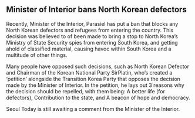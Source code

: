 ## Minister of Interior bans North Korean defectors

Recently, Minister of the Interior, Parasiel has put a ban that blocks any North Korean defectors and refugees from entering the country. This decision was believed to of been made to bring a stop to North Korea’s Ministry of State Security spies from entering South Korea, and getting ahold of classified material, causing havoc within South Korea and a multitude of other things.

Many people have opposed such decisions, such as North Korean Defector and Chairman of the Korean National Party SirPlatin, who’s created a ‘petition’ alongside the Transition Korea Party that opposes the decision made by the Minister of Interior. In the petition, he lays out 3 reasons why the decision should be repelled, with them being: A better life (for defectors), Contribution to the state, and A beacon of hope and democracy. 

Seoul Today is still awaiting a comment from the Minister of the Interior.
